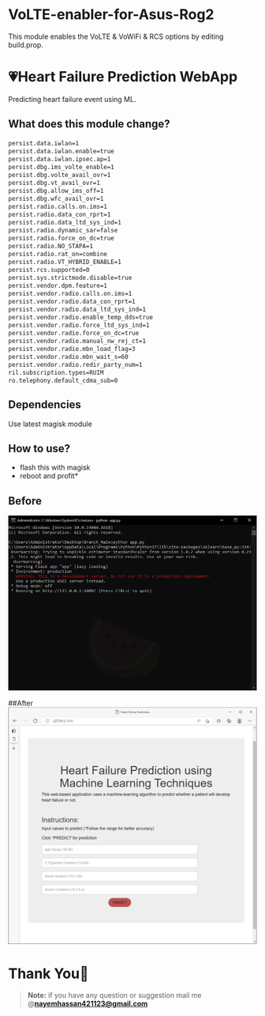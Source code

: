 # VoLTE-enabler-for-Asus-Rog2
This module enables the VoLTE &amp; VoWiFi &amp; RCS options by editing build.prop.
# 💗Heart Failure Prediction WebApp

Predicting heart failure event using ML.

## What does this module change?
    persist.data.iwlan=1
    persist.data.iwlan.enable=true
    persist.data.iwlan.ipsec.ap=1
    persist.dbg.ims_volte_enable=1
    persist.dbg.volte_avail_ovr=1
    persist.dbg.vt_avail_ovr=1
    persist.dbg.allow_ims_off=1
    persist.dbg.wfc_avail_ovr=1
    persist.radio.calls.on.ims=1
    persist.radio.data_con_rprt=1
    persist.radio.data_ltd_sys_ind=1
    persist.radio.dynamic_sar=false
    persist.radio.force_on_dc=true
    persist.radio.NO_STAPA=1
    persist.radio.rat_on=combine
    persist.radio.VT_HYBRID_ENABLE=1
    persist.rcs.supported=0
    persist.sys.strictmode.disable=true
    persist.vendor.dpm.feature=1
    persist.vendor.radio.calls.on.ims=1
    persist.vendor.radio.data_con_rprt=1
    persist.vendor.radio.data_ltd_sys_ind=1
    persist.vendor.radio.enable_temp_dds=true
    persist.vendor.radio.force_ltd_sys_ind=1
    persist.vendor.radio.force_on_dc=true
    persist.vendor.radio.manual_nw_rej_ct=1
    persist.vendor.radio.mbn_load_flag=3
    persist.vendor.radio.mbn_wait_s=60
    persist.vendor.radio.redir_party_num=1
    ril.subscription.types=RUIM
    ro.telephony.default_cdma_sub=0

## Dependencies
Use latest magisk module

## How to use?
 - flash this with magisk
 - reboot and profit*

## Before 
![](https://github.com/Nayemhasan/Heart_Failure_Prediction/blob/main/Final/pics/1.png)

##After
![](https://github.com/Nayemhasan/Heart_Failure_Prediction/blob/main/Final/pics/2.png)


# Thank You🙏
> **Note:** if you have any question or suggestion mail me @**nayemhassan421123@gmail.com** 
